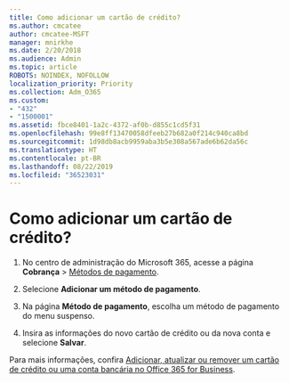 ```yaml
---
title: Como adicionar um cartão de crédito?
ms.author: cmcatee
author: cmcatee-MSFT
manager: mnirkhe
ms.date: 2/20/2018
ms.audience: Admin
ms.topic: article
ROBOTS: NOINDEX, NOFOLLOW
localization_priority: Priority
ms.collection: Adm_O365
ms.custom:
- "432"
- "1500001"
ms.assetid: fbce8401-1a2c-4372-af0b-d855c1cd5f31
ms.openlocfilehash: 99e8ff13470058dfeeb27b682a0f214c940ca8bd
ms.sourcegitcommit: 1d98db8acb9959aba3b5e308a567ade6b62da56c
ms.translationtype: HT
ms.contentlocale: pt-BR
ms.lasthandoff: 08/22/2019
ms.locfileid: "36523031"
---
```

# <a name="how-do-i-add-a-credit-card"></a>Como adicionar um cartão de crédito?

1. No centro de administração do Microsoft 365, acesse a página **Cobrança** \> [Métodos de pagamento](https://go.microsoft.com/fwlink/p/?linkid=2018806).

2. Selecione **Adicionar um método de pagamento**.

3. Na página **Método de pagamento**, escolha um método de pagamento do menu suspenso.

4. Insira as informações do novo cartão de crédito ou da nova conta e selecione **Salvar**.

Para mais informações, confira [Adicionar, atualizar ou remover um cartão de crédito ou uma conta bancária no Office 365 for Business](https://docs.microsoft.com/office365/admin/subscriptions-and-billing/add-update-or-remove-credit-card-or-bank-account).